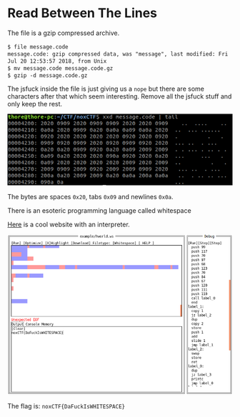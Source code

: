 # Read Between The Lines

The file is a gzip compressed archive.

```
$ file message.code 
message.code: gzip compressed data, was "message", last modified: Fri Jul 20 12:53:57 2018, from Unix
$ mv message.code message.code.gz
$ gzip -d message.code.gz
```

The jsfuck inside the file is just giving us a `nope` but there are some characters after that which seem interesting.
Remove all the jsfuck stuff and only keep the rest.

![image](xxd.png)

The bytes are spaces `0x20`, tabs `0x09` and newlines `0x0a`.

There is an esoteric programming language called whitespace

[Here](https://vii5ard.github.io/whitespace/) is a cool website with an interpreter.

![image](whitespace.png)

The flag is: `noxCTF{DaFuckIsWHITESPACE}`
